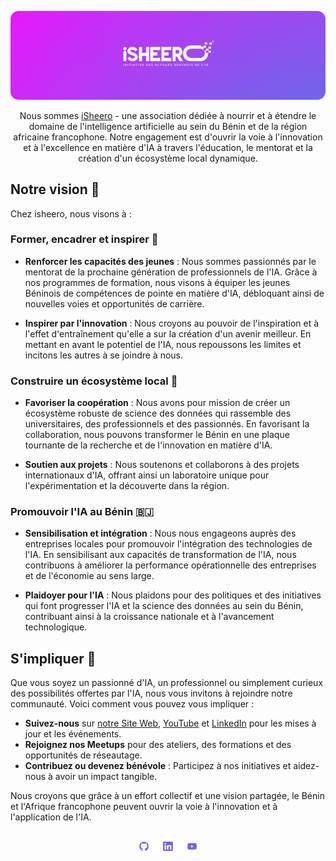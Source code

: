 <p align="center">
  <a href="https://isheero.com/">
  <img width="900" src="./assets/banner.png"></a>
</p>

<div align="center">

Nous sommes [iSheero](https://isheero.com) - une association dédiée à nourrir et à étendre le domaine de l'intelligence artificielle au sein du Bénin et de la région africaine francophone. Notre engagement est d'ouvrir la voie à l'innovation et à l'excellence en matière d'IA à travers l'éducation, le mentorat et la création d'un écosystème local dynamique.

</div>

## Notre vision 🚀

Chez isheero, nous visons à :

### Former, encadrer et inspirer 🧠

- **Renforcer les capacités des jeunes** : Nous sommes passionnés par le mentorat de la prochaine génération de professionnels de l'IA. Grâce à nos programmes de formation, nous visons à équiper les jeunes Béninois de compétences de pointe en matière d'IA, débloquant ainsi de nouvelles voies et opportunités de carrière.

- **Inspirer par l'innovation** : Nous croyons au pouvoir de l'inspiration et à l'effet d'entraînement qu'elle a sur la création d'un avenir meilleur. En mettant en avant le potentiel de l'IA, nous repoussons les limites et incitons les autres à se joindre à nous.

### Construire un écosystème local 🌿

- **Favoriser la coopération** : Nous avons pour mission de créer un écosystème robuste de science des données qui rassemble des universitaires, des professionnels et des passionnés. En favorisant la collaboration, nous pouvons transformer le Bénin en une plaque tournante de la recherche et de l'innovation en matière d'IA.

- **Soutien aux projets** : Nous soutenons et collaborons à des projets internationaux d'IA, offrant ainsi un laboratoire unique pour l'expérimentation et la découverte dans la région.

### Promouvoir l'IA au Bénin 🇧🇯

- **Sensibilisation et intégration** : Nous nous engageons auprès des entreprises locales pour promouvoir l'intégration des technologies de l'IA. En sensibilisant aux capacités de transformation de l'IA, nous contribuons à améliorer la performance opérationnelle des entreprises et de l'économie au sens large.

- **Plaidoyer pour l'IA** : Nous plaidons pour des politiques et des initiatives qui font progresser l'IA et la science des données au sein du Bénin, contribuant ainsi à la croissance nationale et à l'avancement technologique.

## S'impliquer 🤝

Que vous soyez un passionné d'IA, un professionnel ou simplement curieux des possibilités offertes par l'IA, nous vous invitons à rejoindre notre communauté. Voici comment vous pouvez vous impliquer :

- **Suivez-nous** sur [notre Site Web](https://isheero.com), [YouTube](https://www.youtube.com/@isheero) et [LinkedIn](https://linkedin.com/company/isheero) pour les mises à jour et les événements.
- **Rejoignez nos Meetups** pour des ateliers, des formations et des opportunités de réseautage.
- **Contribuez ou devenez bénévole** : Participez à nos initiatives et aidez-nous à avoir un impact tangible.

Nous croyons que grâce à un effort collectif et une vision partagée, le Bénin et l'Afrique francophone peuvent ouvrir la voie à l'innovation et à l'application de l'IA.

<br>
<div align="center">
<a href="https://github.com/isheero-ai"><img src="./assets/logo-github.png" width="3%" alt="Isheero GitHub"></a>
<img src="./assets/logo-transparent.png" width="3%" alt="space">
<a href="https://www.linkedin.com/company/isheero/"><img src="./assets/logo-linkedin.png" width="3%" alt="Isheero LinkedIn"></a>
<img src="./assets/logo-transparent.png" width="3%" alt="space">
<a href="https://www.youtube.com/@isheero"><img src="./assets/logo-youtube.png" width="3%" alt="Isheero YouTube"></a>
</div>